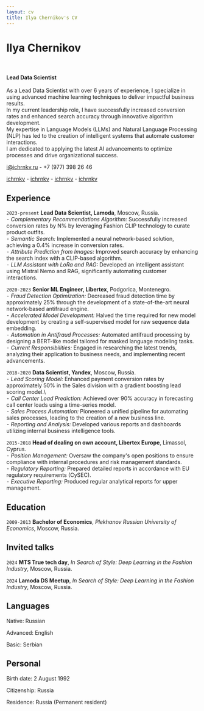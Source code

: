 ```yaml
---
layout: cv
title: Ilya Chernikov's CV
---
```

# Ilya Chernikov
<br/><br/>
**Lead Data Scientist**
<br/><br/>
As a Lead Data Scientist with over 6 years of experience, I specialize in using advanced machine learning techniques to deliver impactful business results.\
In my current leadership role, I have successfully increased conversion rates and enhanced search accuracy through innovative algorithm development.\
My expertise in Language Models (LLMs) and Natural Language Processing (NLP) has led to the creation of intelligent systems that automate customer interactions.\
I am dedicated to applying the latest AI advancements to optimize processes and drive organizational success.

<a href="i@ichrnkv.ru">i@ichrnkv.ru</a> - +7 (977) 398 26 46

<div id="webaddress">
  <a href="https://github.com/ichrnkv"><i class="fa-brands fa-github"></i>ichrnkv</a> - 
  <a href="https://www.linkedin.com/in/ichrnkv"><i class="fa-brands fa-linkedin"></i>ichrnkv</a> - 
  <a href="https://www.kaggle.com/ichrnkv"><i class="fa-brands fa-kaggle"></i>ichrnkv</a> -
  <a href="https://t.me/ichrnkv"><i class="fa-brands fa-telegram"></i>ichrnkv</a> 
</div>

## Experience

`2023-present`
**Lead Data Scientist, Lamoda**, Moscow, Russia.  \
⁃ *Complementary Recommendations Algorithm:* Successfully increased conversion rates by N% by leveraging Fashion CLIP technology to curate product outfits.\
⁃ *Semantic Search:* Implemented a neural network-based solution, achieving a 0.4% increase in conversion rates.\
⁃ *Attribute Prediction from Images:* Improved search accuracy by enhancing the search index with a CLIP-based algorithm.\
⁃ *LLM Assistant with LoRa and RAG:* Developed an intelligent assistant using Mistral Nemo and RAG, significantly automating customer interactions.

`2020-2023`
**Senior ML Engineer, Libertex**, Podgorica, Montenegro.  \
⁃ *Fraud Detection Optimization:* Decreased fraud detection time by approximately 25% through the development of a state-of-the-art neural network-based antifraud engine.\
⁃ *Accelerated Model Development:* Halved the time required for new model development by creating a self-supervised model for raw sequence data embedding.\
⁃ *Automation in Antifraud Processes:* Automated antifraud processing by designing a BERT-like model tailored for masked language modeling tasks.\
⁃ *Current Responsibilities:* Engaged in researching the latest trends, analyzing their application to business needs, and implementing recent advancements.

`2018-2020`
**Data Scientist, Yandex**, Moscow, Russia.  \
⁃ *Lead Scoring Model:* Enhanced payment conversion rates by approximately 50% in the Sales division with a gradient boosting lead scoring model.\  
⁃ *Call Center Load Prediction:* Achieved over 90% accuracy in forecasting call center loads using a time-series model.\
⁃ *Sales Process Automation:* Pioneered a unified pipeline for automating sales processes, leading to the creation of a new business line.\
⁃ *Reporting and Analysis:* Developed various reports and dashboards utilizing internal business intelligence tools.

`2015-2018`
**Head of dealing on own account, Libertex Europe**, Limassol, Cyprus.  \
⁃ *Position Management:* Oversaw the company's open positions to ensure compliance with internal procedures and risk management standards.\
⁃ *Regulatory Reporting:* Prepared detailed reports in accordance with EU regulatory requirements (CySEC).\
⁃ *Executive Reporting:* Produced regular analytical reports for upper management.


## Education

`2009-2013`
**Bachelor of Economics**, *Plekhanov Russian University of Economics*, Moscow, Russia.


## Invited talks

`2024`
**MTS True tech day**, *In Search of Style: Deep Learning in the Fashion Industry*, Moscow, Russia.

`2024`
**Lamoda DS Meetup**, *In Search of Style: Deep Learning in the Fashion Industry*, Moscow, Russia.


## Languages

Native: Russian

Advanced: English

Basic: Serbian

## Personal

Birth date: 2 August 1992

Citizenship: Russia

Residence: Russia (Permanent resident)


<br/><br/><br/>
